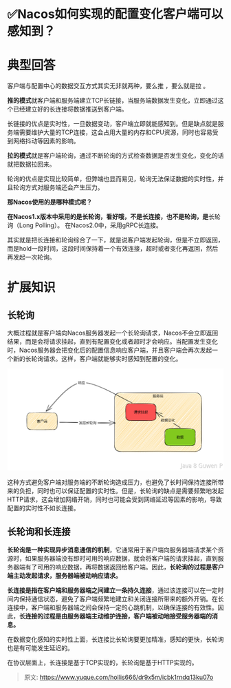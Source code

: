# ✅Nacos如何实现的配置变化客户端可以感知到？


# 典型回答

客户端与配置中心的数据交互方式其实无非就两种，要么推 ，要么就是拉 。

**推的模式**就客户端和服务端建立TCP长链接，当服务端数据发生变化，立即通过这个已经建立好的长连接将数据推送到客户端。

长链接的优点是实时性，一旦数据变动，客户端立即就能感知到。但是缺点就是服务端需要维护大量的TCP连接，这会占用大量的内存和CPU资源，同时也容易受到网络抖动等因素的影响。

**拉的模式**就是客户端轮询，通过不断轮询的方式检查数据是否发生变化，变化的话就把数据拉回来。

轮询的优点是实现比较简单，但弊端也显而易见，轮询无法保证数据的实时性，并且轮询方式对服务端还会产生压力。

**那Nacos使用的是哪种模式呢？**

**在Nacos1.x版本中采用的是长轮询，看好哦，不是长连接，也不是轮询，是**长轮询（Long Polling）。
在Nacos2.0中，采用gRPC长连接。

其实就是把长连接和轮询综合了一下，就是说客户端发起轮询，但是不立即返回，而是hold一段时间，这段时间保持着一个有效连接，超时或者变化再返回，然后再发起一次轮询。


# 扩展知识


## 长轮询


大概过程就是客户端向Nacos服务器发起一个长轮询请求，Nacos不会立即返回结果，而是会将请求挂起，直到有配置变化或者超时才会响应。当配置发生变化时，Nacos服务器会把变化后的配置信息响应客户端，并且客户端会再次发起一个新的长轮询请求。这样，客户端就能够实时感知到配置的变化。

![image.png](./img/7pGb9eXwaOjC-pPD/1677917788586-beb9bfc7-35b1-4960-be3b-5e8589a8f013-475647.png)

这种方式避免客户端对服务端的不断轮询造成压力，也避免了长时间保持连接所带来的负担，同时也可以保证配置的实时性。但是，长轮询的缺点是需要频繁地发起HTTP请求，这会增加网络开销，同时也可能会受到网络延迟等因素的影响，导致配置的实时性不如长连接。


## 长轮询和长连接

**长轮询是一种实现异步消息通信的机制**，它通常用于客户端向服务器端请求某个资源时，如果服务器端没有即时可用的响应数据，就会将客户端的请求挂起，直到服务器端有了可用的响应数据，再将数据返回给客户端。因此，**长轮询的过程是客户端主动发起请求，服务器端被动响应请求。**

**长连接是指在客户端和服务器端之间建立一条持久连接**，通过该连接可以在一定时间内保持通信状态，避免了客户端频繁地建立和关闭连接所带来的额外开销。在长连接中，客户端和服务器端之间会保持一定的心跳机制，以确保连接的有效性。因此，**长连接的过程是由服务器端主动维护连接，客户端被动地接受服务器端的消息。**

在数据变化感知的实时性上面，长连接比长轮询要更加精准，感知的更快，长轮询也是有可能发生延迟的。

在协议层面上，长连接是基于TCP实现的，长轮询是基于HTTP实现的。


> 原文: <https://www.yuque.com/hollis666/dr9x5m/icbk1rndq13ku07o>